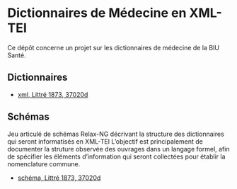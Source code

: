 # Dictionnaires de Médecine en XML-TEI

Ce dépôt concerne un projet sur les dictionnaires de médecine de la BIU Santé. 

## Dictionnaires

* [xml, Littré 1873, 37020d](https://biusante.github.io/medict/xml/medict37020d.xml)


## Schémas

Jeu articulé de schémas Relax-NG décrivant la structure des dictionnaires qui seront informatisés en XML-TEI L’objectif est principalement de documenter la struture observée des ouvrages dans un langage formel, afin de spécifier les éléments d’information qui seront collectées pour établir la nomenclature commune.

* [schéma, Littré 1873, 37020d](https://biusante.github.io/medict/schema/medict37020d.html)
